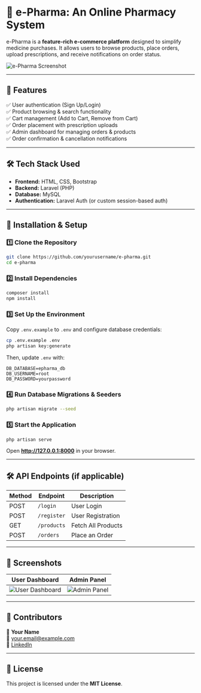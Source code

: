 # 🛒 e-Pharma: An Online Pharmacy System

e-Pharma is a **feature-rich e-commerce platform** designed to simplify medicine purchases. It allows users to browse products, place orders, upload prescriptions, and receive notifications on order status.

![e-Pharma Screenshot](https://your-image-link.com)

---

## 📌 Features
✅ User authentication (Sign Up/Login)  
✅ Product browsing & search functionality  
✅ Cart management (Add to Cart, Remove from Cart)  
✅ Order placement with prescription uploads  
✅ Admin dashboard for managing orders & products  
✅ Order confirmation & cancellation notifications  

---

## 🛠 Tech Stack Used
- **Frontend:** HTML, CSS, Bootstrap  
- **Backend:** Laravel (PHP)  
- **Database:** MySQL  
- **Authentication:** Laravel Auth (or custom session-based auth)  

---

## 🚀 Installation & Setup

### 1️⃣ Clone the Repository
```bash
git clone https://github.com/yourusername/e-pharma.git
cd e-pharma
```

### 2️⃣ Install Dependencies
```bash
composer install
npm install
```

### 3️⃣ Set Up the Environment
Copy `.env.example` to `.env` and configure database credentials:  
```bash
cp .env.example .env
php artisan key:generate
```
Then, update `.env` with:
```env
DB_DATABASE=epharma_db
DB_USERNAME=root
DB_PASSWORD=yourpassword
```

### 4️⃣ Run Database Migrations & Seeders
```bash
php artisan migrate --seed
```

### 5️⃣ Start the Application
```bash
php artisan serve
```
Open **http://127.0.0.1:8000** in your browser.

---

## 🛠 API Endpoints (if applicable)
| Method | Endpoint | Description |
|--------|---------|-------------|
| POST   | `/login` | User Login |
| POST   | `/register` | User Registration |
| GET    | `/products` | Fetch All Products |
| POST   | `/orders` | Place an Order |

---

## 📸 Screenshots
| User Dashboard | Admin Panel |
|---------------|------------|
| ![User Dashboard](https://your-image-link.com) | ![Admin Panel](https://your-image-link.com) |

---

## 📌 Contributors
👤 **Your Name**  
📧 your.email@example.com  
🔗 [LinkedIn](https://linkedin.com/in/yourprofile)  

---

## 📜 License
This project is licensed under the **MIT License**.
